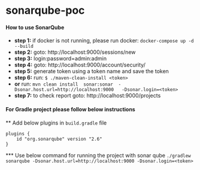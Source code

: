 # sonarqube-poc

#### How to use SonarQube
 * **step 1:** if docker is not running, please run docker: ```docker-compose up -d --build```
 * **step 2:** goto: http://localhost:9000/sessions/new
 * **step 3:** login:password=admin:admin
 * **step 4:** goto: http://localhost:9000/account/security/
 * **step 5:** generate token using a token name and save the token
 * **step 6:** run: ```$ ./maven-clean-install <token>```
 * **or** run: ```mvn clean install  sonar:sonar  -Dsonar.host.url=http://localhost:9000   -Dsonar.login=<token>```
 * **step 7:** to check report goto: http://localhost:9000/projects


#### For Gradle project please follow below instructions

** Add below plugins in ```build.gradle``` file
``` 
plugins {
    id "org.sonarqube" version "2.6"
}
```

*** Use below command for running the project with sonar qube
```./gradlew sonarqube -Dsonar.host.url=http://localhost:9000 -Dsonar.login=<token>```